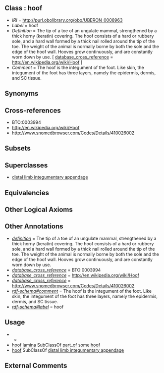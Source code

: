 
## Class : hoof

 * *IRI* = http://purl.obolibrary.org/obo/UBERON_0008963
 * *Label* = hoof
 * *Definition* = The tip of a toe of an ungulate mammal, strengthened by a thick horny (keratin) covering. The hoof consists of a hard or rubbery sole, and a hard wall formed by a thick nail rolled around the tip of the toe. The weight of the animal is normally borne by both the sole and the edge of the hoof wall. Hooves grow continuously, and are constantly worn down by use. [ [database_cross_reference](../../ef/oboInOwl#hasDbXref.md) = http://en.wikipedia.org/wiki/Hoof ]
 * *Comment* = The hoof is the integument of the foot. Like skin, the integument of the foot has three layers, namely the epidermis, dermis, and SC tissue.

## Synonyms


## Cross-references

 * BTO:0003994
 * http://en.wikipedia.org/wiki/Hoof
 * http://www.snomedbrowser.com/Codes/Details/410026002

## Subsets


## Superclasses

 * [distal limb integumentary appendage](../../UBERON/64/UBERON_0009564.md)

## Equivalencies


## Other Logical Axioms


## Other Annotations

 * *[definition](../../IAO/15/IAO_0000115.md)* = The tip of a toe of an ungulate mammal, strengthened by a thick horny (keratin) covering. The hoof consists of a hard or rubbery sole, and a hard wall formed by a thick nail rolled around the tip of the toe. The weight of the animal is normally borne by both the sole and the edge of the hoof wall. Hooves grow continuously, and are constantly worn down by use.
 * *[database_cross_reference](../../ef/oboInOwl#hasDbXref.md)* = BTO:0003994
 * *[database_cross_reference](../../ef/oboInOwl#hasDbXref.md)* = http://en.wikipedia.org/wiki/Hoof
 * *[database_cross_reference](../../ef/oboInOwl#hasDbXref.md)* = http://www.snomedbrowser.com/Codes/Details/410026002
 * *[rdf-schema#comment](../../nt/rdf-schema#comment.md)* = The hoof is the integument of the foot. Like skin, the integument of the foot has three layers, namely the epidermis, dermis, and SC tissue.
 * *[rdf-schema#label](../../el/rdf-schema#label.md)* = hoof

## Usage

 * -
 * [hoof lamina](../../UBERON/99/UBERON_0008999.md) SubClassOf [part_of](../../BFO/50/BFO_0000050.md) some [hoof](../../UBERON/63/UBERON_0008963.md)
 * [hoof](../../UBERON/63/UBERON_0008963.md) SubClassOf [distal limb integumentary appendage](../../UBERON/64/UBERON_0009564.md)

## External Comments

